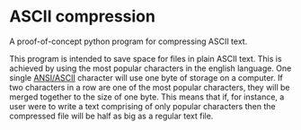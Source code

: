 # ASCII compression
A proof-of-concept python program for compressing ASCII text.

This program is intended to save space for files in plain ASCII text.
This is achieved by using the most popular characters in the english language.
One single <a href="https://en.wikipedia.org/wiki/American_National_Standards_Institute">ANSI/ASCII</a> character will use one byte of storage on a computer. If two characters in a row are one of the most popular characters, they will be merged together to the size of one byte.
This means that if, for instance, a user were to write a text comprising of only popular characters then the compressed file will be 
half as big as a regular text file.
